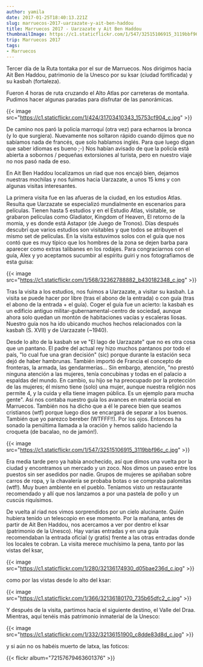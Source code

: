 ```yaml
---
author: yamila
date: 2017-01-25T18:40:13.221Z
slug: marruecos-2017-uarzazate-y-ait-ben-haddou
title: Marruecos 2017 - Uarzazate y Ait Ben Haddou
thumbnailImage: https://c1.staticflickr.com/1/547/32515106915_3119bbf96c_c.jpg
trip: Marruecos 2017
tags:
- Marruecos
---
```


Tercer día de la Ruta tontaka por el sur de Marruecos. Nos dirigimos hacia Ait Ben Haddou, patrimonio de la Unesco por su ksar (ciudad fortificada) y su kasbah (fortaleza).

Fueron 4 horas de ruta cruzando el Alto Atlas por carreteras de montaña. Pudimos hacer algunas paradas para disfrutar de las panorámicas.

{{< image src="https://c1.staticflickr.com/1/424/31703410343_15753cf904_c.jpg" >}}

De camino nos paró la policía marroquí (otra vez) para echarnos la bronca (y lo que surgiera). Nuevamente nos soltaron rápido cuando dijimos que no sabíamos nada de francés, que solo hablamos inglés. Para que luego digan que saber idiomas es bueno ;-) Nos habían avisado de que la policía está abierta a sobornos / pequeñas extorsiones al turista, pero en nuestro viaje no nos pasó nada de eso.

En Ait Ben Haddou localizamos un riad que nos encajó bien, dejamos nuestras mochilas y nos fuimos hacia Uarzazate, a unos 15 kms y con algunas visitas interesantes.

La primera visita fue en las afueras de la ciudad, en los estudios Atlas. Resulta que Uarzazate se especializó mundialmente en escenarios para películas. Tienen hasta 5 estudios y en el Estudio Atlas, visitable, se grabaron películas como Gladiator, Kingdom of Heaven, El retorno de la momia, y es donde está Astapor (de Juego de Tronos). Días después descubrí que varios estudios son visitables y que todos se atribuyen el mismo set de películas. En la visita estuvimos solos con el guía que nos contó que es muy típico que los hombres de la zona se dejen barba para aparecer como extras talibanes en los rodajes. Para congraciarnos con el guía, Alex y yo aceptamos sucumbir al espíritu guiri y nos fotografiamos de esta guisa:

{{< image src="https://c1.staticflickr.com/1/568/32362788882_b430182348_c.jpg" >}}

Tras la visita a los estudios, nos fuimos a Uarzazate, a visitar su kasbah. La visita se puede hacer por libre (tras el abono de la entrada) o con guía (tras el abono de la entrada + el guía). Coger el guía fue un acierto: la kasbah es un edificio antiguo militar-gubernamental-centro de sociedad, aunque ahora solo quedan un montón de habitaciones vacías y escaleras liosas. Nuestro guía nos ha ido ubicando muchos hechos relacionados con la kasbah (S. XVII) y de Uarzazate (~1940).

Desde lo alto de la kasbah se ve "El lago de Uarzazate" que no es otra cosa que un pantano. El padre del actual rey hizo muchos pantanos por todo el país, "lo cual fue una gran decisión" (sic) porque durante la estación seca dejó de haber hambrunas. También importó de Francia el concepto de fronteras, la armada, las gendarmerías... Sin embargo, atención, "no prestó ninguna atención a las mujeres, tenía concubinas y todas en el palacio a espaldas del mundo. En cambio, su hijo se ha preocupado por la protección de las mujeres; él mismo tiene (solo) una mujer, aunque nuestra religión nos permite 4, y la cuida y ella tiene imagen pública. Es un ejemplo para mucha gente". Así nos contaba nuestro guía los avances en materia social en Marruecos. También nos ha dicho que a él le parece bien que seamos cristianos (wtf) porque luego dios se encargará de separar a los buenos. También que yo parezco bereber (WTFFF!!). Por los ojos. Entonces ha sonado la penúltima llamada a la oración y hemos salido haciendo la croqueta (de bacalao, no de jamón!).

{{< image src="https://c1.staticflickr.com/1/547/32515106915_3119bbf96c_c.jpg" >}}

Era media tarde pero ya había anochecido, así que dimos una vuelta por la ciudad y encontramos un mercado y un zoco. Nos dimos un paseo entre los puestos sin ser asedidos por nadie. Grupos de mujeres se apiñaban sobre carros de ropa, y la chavalería se probaba botas o se compraba palomitas (wtf!). Muy buen ambiente en el pueblo. Teníamos visto un restaurante recomendado y allí que nos lanzamos a por una pastela de pollo y un cuscús riquísimos.

De vuelta al riad nos vimos sorprendidos por un cielo alucinante. Quién hubiera tenido un telescopio en ese momento. Por la mañana, antes de partir de Ait Ben Haddou, nos acercamos a ver por dentro el ksar (patrimonio de la Unesco). Hay varias entradas y en una guía recomendaban la entrada oficial (y gratis) frente a las otras entradas donde los locales te cobran. La visita merece muchísimo la pena, tanto por las vistas del ksar,

{{< image src="https://c1.staticflickr.com/1/280/32136174930_d05bae236d_c.jpg" >}}

como por las vistas desde lo alto del ksar:

{{< image src="https://c1.staticflickr.com/1/366/32136180170_735b65dfc2_c.jpg" >}}

Y después de la visita, partimos hacia el siguiente destino, el Valle del Draa. Mientras, aquí tenéis más patrimonio inmaterial de la Unesco:

{{< image src="https://c1.staticflickr.com/1/332/32136151900_c8dde83d8d_c.jpg" >}}

y si aún no os habéis muerto de latxa, las foticos:

{{< flickr album="72157679463601376" >}}

